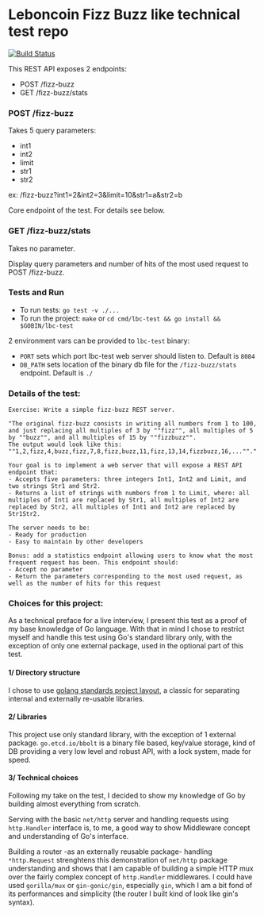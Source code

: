 # Leboncoin Fizz Buzz like technical test repo

[![Build Status](https://api.travis-ci.com/monkeydioude/lbc-test.svg?branch=master)](https://app.travis-ci.com/github/monkeydioude/lbc-test)

This REST API exposes 2 endpoints:

- POST /fizz-buzz
- GET /fizz-buzz/stats

### POST /fizz-buzz

Takes 5 query parameters:

- int1
- int2
- limit
- str1
- str2

ex: /fizz-buzz?int1=2&int2=3&limit=10&str1=a&str2=b

Core endpoint of the test. For details see below.

### GET /fizz-buzz/stats

Takes no parameter.

Display query parameters and number of hits of the most used request to POST /fizz-buzz.

### Tests and Run

- To run tests: `go test -v ./...`
- To run the project: `make` or `cd cmd/lbc-test && go install && $GOBIN/lbc-test`

2 environment vars can be provided to `lbc-test` binary:

- `PORT` sets which port lbc-test web server should listen to. Default is `8084`
- `DB_PATH` sets location of the binary db file for the `/fizz-buzz/stats` endpoint. Default is `./`

### Details of the test:

```
Exercise: Write a simple fizz-buzz REST server.

"The original fizz-buzz consists in writing all numbers from 1 to 100, and just replacing all multiples of 3 by ""fizz"", all multiples of 5 by ""buzz"", and all multiples of 15 by ""fizzbuzz"".
The output would look like this: ""1,2,fizz,4,buzz,fizz,7,8,fizz,buzz,11,fizz,13,14,fizzbuzz,16,...""."

Your goal is to implement a web server that will expose a REST API endpoint that:
- Accepts five parameters: three integers Int1, Int2 and Limit, and two strings Str1 and Str2.
- Returns a list of strings with numbers from 1 to Limit, where: all multiples of Int1 are replaced by Str1, all multiples of Int2 are replaced by Str2, all multiples of Int1 and Int2 are replaced by Str1Str2.

The server needs to be:
- Ready for production
- Easy to maintain by other developers

Bonus: add a statistics endpoint allowing users to know what the most frequent request has been. This endpoint should:
- Accept no parameter
- Return the parameters corresponding to the most used request, as well as the number of hits for this request
```

### Choices for this project:

As a technical preface for a live interview, I present this test as a proof of my base knowledge of Go language. With that in mind I chose to restrict myself and handle this test using Go's standard library only, with the exception of only one external package, used in the optional part of this test.

#### 1/ Directory structure

I chose to use [golang standards project layout](https://github.com/golang-standards/project-layout), a classic for separating internal and externally re-usable libraries.

#### 2/ Libraries

This project use only standard library, with the exception of 1 external package. `go.etcd.io/bbolt` is a binary file based, key/value storage, kind of DB providing a very low level and robust API, with a lock system, made for speed.

#### 3/ Technical choices

Following my take on the test, I decided to show my knowledge of Go by building almost everything from scratch.

Serving with the basic `net/http` server and handling requests using `http.Handler` interface is, to me, a good way to show Middleware concept and understanding of Go's interface.

Building a router -as an externally reusable package- handling `*http.Request` strenghtens this demonstration of `net/http` package understanding and shows that I am capable of building a simple HTTP mux over the fairly complex concept of `http.Handler` middlewares. I could have used `gorilla/mux` or `gin-gonic/gin`, especially `gin`, which I am a bit fond of its performances and simplicity (the router I built kind of look like gin's syntax).
